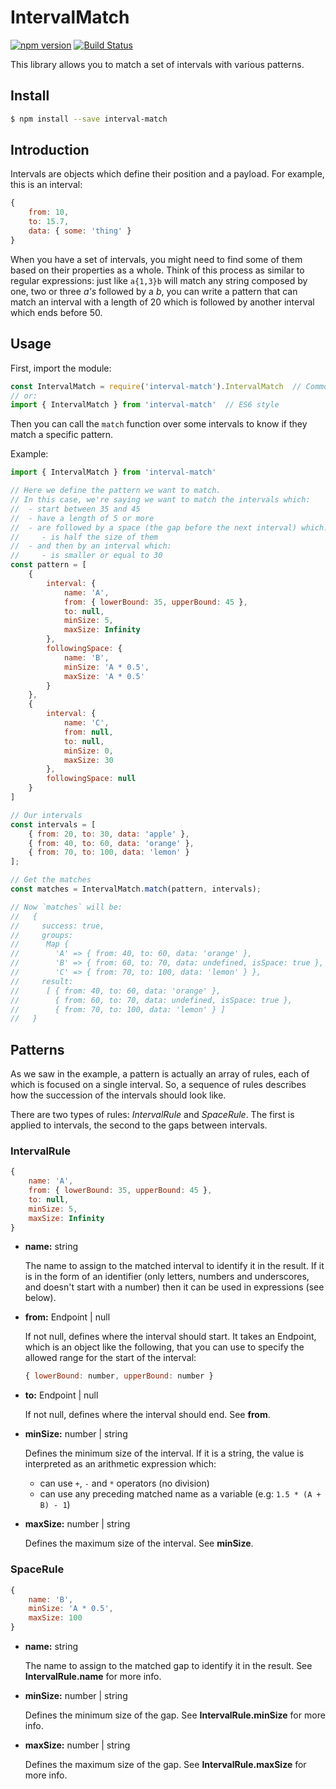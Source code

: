 # IntervalMatch

[![npm version](https://badge.fury.io/js/interval-match.svg)](https://badge.fury.io/js/interval-match)
[![Build Status](https://travis-ci.org/danieleds/interval-match.svg?branch=master)](https://travis-ci.org/danieleds/interval-match)
<!-- [![npm version](https://img.shields.io/npm/v/interval-match.svg?maxAge=2592000)](https://www.npmjs.com/package/interval-match)
[![npm](https://img.shields.io/npm/dm/interval-match.svg?maxAge=2592000)]()-->

This library allows you to match a set of intervals with various patterns.

## Install

```sh
$ npm install --save interval-match
```

## Introduction

Intervals are objects which define their position and a payload. For example, this is an interval:

```js
{
    from: 10,
    to: 15.7,
    data: { some: 'thing' }
}
```

When you have a set of intervals, you might need to find some of them based on their properties as a whole.
Think of this process as similar to regular expressions: just like `a{1,3}b` will match any string composed by one, two or three *a's* followed by a *b*, you can write a pattern that can match an interval with a length of 20 which is followed by another interval which ends before 50.

## Usage

First, import the module:

```js
const IntervalMatch = require('interval-match').IntervalMatch  // CommonJS / Node style
// or:
import { IntervalMatch } from 'interval-match'  // ES6 style
```
Then you can call the `match` function over some intervals to know if they match a specific pattern.

Example:

```js
import { IntervalMatch } from 'interval-match'

// Here we define the pattern we want to match.
// In this case, we're saying we want to match the intervals which:
//  - start between 35 and 45
//  - have a length of 5 or more
//  - are followed by a space (the gap before the next interval) which:
//     - is half the size of them
//  - and then by an interval which:
//     - is smaller or equal to 30
const pattern = [
    {
        interval: {
            name: 'A',
            from: { lowerBound: 35, upperBound: 45 },
            to: null,
            minSize: 5,
            maxSize: Infinity
        },
        followingSpace: {
            name: 'B',
            minSize: 'A * 0.5',
            maxSize: 'A * 0.5'
        }
    },
    {
        interval: {
            name: 'C',
            from: null,
            to: null,
            minSize: 0,
            maxSize: 30
        },
        followingSpace: null
    }
]

// Our intervals
const intervals = [
    { from: 20, to: 30, data: 'apple' },
    { from: 40, to: 60, data: 'orange' },
    { from: 70, to: 100, data: 'lemon' }
];

// Get the matches
const matches = IntervalMatch.match(pattern, intervals);

// Now `matches` will be:
//   {
//     success: true,
//     groups:
//      Map {
//        'A' => { from: 40, to: 60, data: 'orange' },
//        'B' => { from: 60, to: 70, data: undefined, isSpace: true },
//        'C' => { from: 70, to: 100, data: 'lemon' } },
//     result:
//      [ { from: 40, to: 60, data: 'orange' },
//        { from: 60, to: 70, data: undefined, isSpace: true },
//        { from: 70, to: 100, data: 'lemon' } ]
//   }
```

## Patterns

As we saw in the example, a pattern is actually an array of rules, each of which is focused on a single interval. So, a sequence of rules describes how the succession of the intervals should look like.

There are two types of rules: *IntervalRule* and *SpaceRule*. The first is applied to intervals, the second to the gaps between intervals.

### IntervalRule

```js
{
    name: 'A',
    from: { lowerBound: 35, upperBound: 45 },
    to: null,
    minSize: 5,
    maxSize: Infinity
}
```

* **name:** string

   The name to assign to the matched interval to identify it in the result. If it is in the form of an identifier (only letters, numbers and underscores, and doesn't start with a number) then it can be used in expressions (see below).
   
* **from:** Endpoint | null

   If not null, defines where the interval should start. It takes an Endpoint, which is an object like the following, that you can use to specify the allowed range for the start of the interval:
   
   ```js
   { lowerBound: number, upperBound: number }
   ```

* **to:** Endpoint | null

   If not null, defines where the interval should end. See **from**.

* **minSize:** number | string

   Defines the minimum size of the interval. If it is a string, the value is interpreted as an arithmetic expression which:
     * can use `+`, `-` and `*` operators (no division)
     * can use any preceding matched name as a variable (e.g: `1.5 * (A + B) - 1`)

* **maxSize:** number | string

   Defines the maximum size of the interval. See **minSize**.

### SpaceRule

```js
{
    name: 'B',
    minSize: 'A * 0.5',
    maxSize: 100
}
```

* **name:** string

   The name to assign to the matched gap to identify it in the result. See **IntervalRule.name** for more info.

* **minSize:** number | string

   Defines the minimum size of the gap. See **IntervalRule.minSize** for more info.

* **maxSize:** number | string

   Defines the maximum size of the gap. See **IntervalRule.maxSize** for more info.

<!--
## Current Limitations
no overlapping intervals
precedingSpace-->
